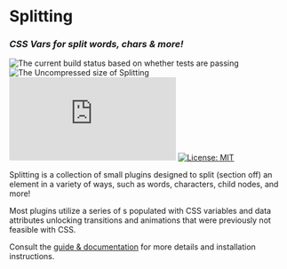 # Splitting

### _CSS Vars for split words, chars & more!_

![The current build status based on whether tests are passing](https://api.travis-ci.org/shshaw/Splitting.svg?branch=master)
![The Uncompressed size of Splitting](http://img.badgesize.io/https://unpkg.com/splitting?label=Uncompressed%20Size)
![The GZIP size of Splitting](http://img.badgesize.io/https://unpkg.com/splitting@next/dist/splitting.min.js?compression=gzip&label=GZIP%20Size)
[![License: MIT](https://img.shields.io/badge/License-MIT-blue.svg)](https://opensource.org/licenses/MIT)

Splitting is a collection of small plugins designed to split (section off) an element in a variety of ways, such as words, characters, child nodes, and more!

Most plugins utilize a series of <span>s populated with CSS variables and data attributes unlocking transitions and animations that were previously not feasible with CSS.

Consult the [guide & documentation](https://splitting.js.org/guide.html) for more details and installation instructions.
